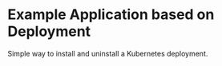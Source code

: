 # Example Application based on Deployment

Simple way to install and uninstall a Kubernetes deployment.
